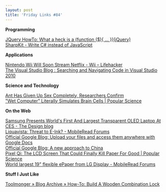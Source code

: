 ```yaml
---
layout: post
title: 'Friday Links #84'
---
```

**Programming**

[JQuery HowTo: What a heck is a (function ($){ ... })(jQuery)](http://jquery-howto.blogspot.com/2008/12/what-heck-is-function-jquery.html)   
[SharpKit - Write C# instead of JavaScript](http://sharpkit.net/)

**Applications**

[Nintendo Wii Will Soon Stream Netflix - Wii – Lifehacker](http://lifehacker.com/5447074/nintendo-wii-will-soon-stream-netflix?utm_source=feedburner&utm_medium=feed&utm_campaign=Feed%3A+lifehacker%2Ffull+%28Lifehacker%29&utm_content=Google+Reader)   
[The Visual Studio Blog : Searching and Navigating Code in Visual Studio 2010](http://blogs.msdn.com/visualstudio/archive/2010/01/13/searching-and-navigating-code-in-visual-studio-2010.aspx)

**Science and Technology**

[Ant Has Given Up Sex Completely, Researchers Confirm](http://www.sciencedaily.com/releases/2009/08/090825203339.htm?utm_source=feedburner&utm_medium=feed&utm_campaign=Feed%3A+sciencedaily+%28ScienceDaily%3A+Latest+Science+News%29&utm_content=Google+Reader)   
["Wet Computer" Literally Simulates Brain Cells | Popular Science](http://www.popsci.com/technology/article/2010-01/wet-computer-literally-simultes-brain-cells)

**On the Web**

[Samsung Presents World's First And Largest Transparent OLED Laptop At CES - The Design blog](http://www.thedesignblog.org/entry/samsung-presents-worlds-first-and-largest-transparent-oled-laptop-at-ces/)   
[Liquavista: Threat to E-Ink? - MobileRead Forums ](http://www.mobileread.com/forums/showthread.php?t=69250&utm_source=feedburner&utm_medium=feed&utm_campaign=Feed%3A+mr%2Ffront+%28MobileRead+Frontpage%29&utm_content=Google+Reader)   
[Official Google Blog: Upload your files and access them anywhere with Google Docs](http://googleblog.blogspot.com/2010/01/upload-your-files-and-access-them.html?utm_source=feedburner&utm_medium=feed&utm_campaign=Feed%3A+blogspot%2FMKuf+%28Official+Google+Blog%29&utm_content=Google+Reader)   
[Official Google Blog: A new approach to China](http://googleblog.blogspot.com/2010/01/new-approach-to-china.html?utm_source=feedburner&utm_medium=feed&utm_campaign=Feed%3A+blogspot%2FMKuf+%28Official+Google+Blog%29&utm_content=Google+Reader)   
[Pixel Qi: The LCD Screen That Could Finally Kill Paper For Good | Popular Science](http://www.popsci.com/gadgets/article/2010-01/pixel-qi-lcd-screen-could-finally-kill-paper-forever)   
[World largest 19" flexible ePaper from LG Display - MobileRead Forums ](http://www.mobileread.com/forums/showthread.php?t=69749&utm_source=feedburner&utm_medium=feed&utm_campaign=Feed%3A+mr%2Ffront+%28MobileRead+Frontpage%29)

**Stuff I Just Like**

[Toolmonger » Blog Archive » How-To: Build A Wooden Combination Lock](http://toolmonger.com/2010/01/11/how-to-build-a-wooden-combination-lock/)

